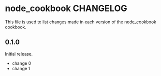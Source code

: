# node_cookbook CHANGELOG

This file is used to list changes made in each version of the node_cookbook cookbook.

## 0.1.0

Initial release.

- change 0
- change 1
